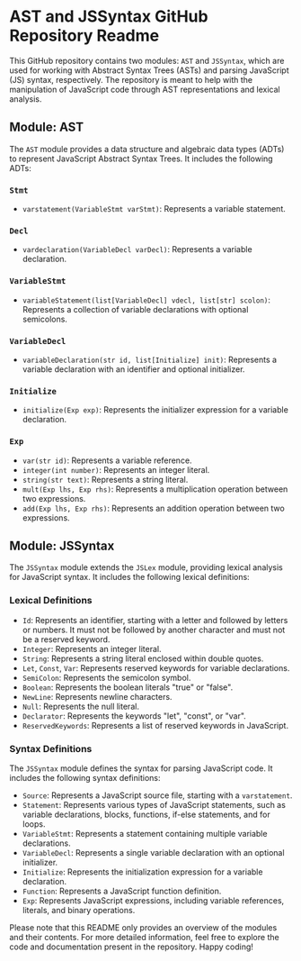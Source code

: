 # AST and JSSyntax GitHub Repository Readme

This GitHub repository contains two modules: `AST` and `JSSyntax`, which are used for working with Abstract Syntax Trees (ASTs) and parsing JavaScript (JS) syntax, respectively. The repository is meant to help with the manipulation of JavaScript code through AST representations and lexical analysis.

## Module: AST

The `AST` module provides a data structure and algebraic data types (ADTs) to represent JavaScript Abstract Syntax Trees. It includes the following ADTs:

### `Stmt`
- `varstatement(VariableStmt varStmt)`: Represents a variable statement.

### `Decl`
- `vardeclaration(VariableDecl varDecl)`: Represents a variable declaration.

### `VariableStmt`
- `variableStatement(list[VariableDecl] vdecl, list[str] scolon)`: Represents a collection of variable declarations with optional semicolons.

### `VariableDecl`
- `variableDeclaration(str id, list[Initialize] init)`: Represents a variable declaration with an identifier and optional initializer.

### `Initialize`
- `initialize(Exp exp)`: Represents the initializer expression for a variable declaration.

### `Exp`
- `var(str id)`: Represents a variable reference.
- `integer(int number)`: Represents an integer literal.
- `string(str text)`: Represents a string literal.
- `mult(Exp lhs, Exp rhs)`: Represents a multiplication operation between two expressions.
- `add(Exp lhs, Exp rhs)`: Represents an addition operation between two expressions.

## Module: JSSyntax

The `JSSyntax` module extends the `JSLex` module, providing lexical analysis for JavaScript syntax. It includes the following lexical definitions:

### Lexical Definitions

- `Id`: Represents an identifier, starting with a letter and followed by letters or numbers. It must not be followed by another character and must not be a reserved keyword.
- `Integer`: Represents an integer literal.
- `String`: Represents a string literal enclosed within double quotes.
- `Let`, `Const`, `Var`: Represents reserved keywords for variable declarations.
- `SemiColon`: Represents the semicolon symbol.
- `Boolean`: Represents the boolean literals "true" or "false".
- `NewLine`: Represents newline characters.
- `Null`: Represents the null literal.
- `Declarator`: Represents the keywords "let", "const", or "var".
- `ReservedKeywords`: Represents a list of reserved keywords in JavaScript.

### Syntax Definitions

The `JSSyntax` module defines the syntax for parsing JavaScript code. It includes the following syntax definitions:

- `Source`: Represents a JavaScript source file, starting with a `varstatement`.
- `Statement`: Represents various types of JavaScript statements, such as variable declarations, blocks, functions, if-else statements, and for loops.
- `VariableStmt`: Represents a statement containing multiple variable declarations.
- `VariableDecl`: Represents a single variable declaration with an optional initializer.
- `Initialize`: Represents the initialization expression for a variable declaration.
- `Function`: Represents a JavaScript function definition.
- `Exp`: Represents JavaScript expressions, including variable references, literals, and binary operations.

Please note that this README only provides an overview of the modules and their contents. For more detailed information, feel free to explore the code and documentation present in the repository. Happy coding!
